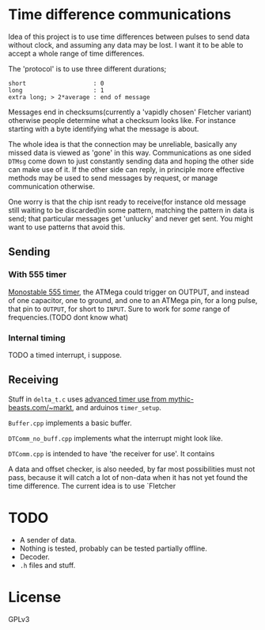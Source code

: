 
# Time difference communications
Idea of this project is to use time differences between pulses to send data
without clock, and assuming any data may be lost. I want it to be able to accept
a whole range of time differences.

The 'protocol' is to use three different durations;

    short                   : 0
    long                    : 1
    extra long; > 2*average : end of message
    
Messages end in checksums(currently a 'vapidly chosen' Fletcher variant) 
otherwise people determine what a checksum looks like. For instance starting
with a byte identifying what the message is about. 

The whole idea is that the connection may be unreliable, basically any missed
data is viewed as 'gone' in this way. Communications as one sided `DTMsg` come
down to just constantly sending data and hoping the other side can make use of 
it. If the other side can reply, in principle more effective methods may be 
used to send messages by request, or manage communication otherwise.

One worry is that the chip isnt ready to receive(for instance old message still
waiting to be discarded)in some pattern, matching the pattern in data is send;
that particular messages get 'unlucky' and never get sent. You might want to
use patterns that avoid this.

## Sending

### With 555 timer
[Monostable 555 timer](https://en.wikipedia.org/wiki/555_timer#Monostable), the
ATMega could trigger on OUTPUT, and instead of one capacitor, one to ground, and 
one to an ATMega pin, for a long pulse, that pin to `OUTPUT`, for short to
`INPUT`. Sure to work for *some* range of frequencies.(TODO dont know what)

### Internal timing
TODO a timed interrupt, i suppose.

## Receiving
Stuff in `delta_t.c` uses
[advanced timer use from mythic-beasts.com/~markt](http://www.mythic-beasts.com/~markt/ATmega-timers.html), and arduinos `timer_setup`.

`Buffer.cpp` implements a basic buffer.

`DTComm_no_buff.cpp` implements what the interrupt might look like.

`DTComm.cpp` is intended to have 'the receiver for use'. It contains

A data and offset checker, is also needed, by far most possibilities must not
pass, because it will catch a lot of non-data when it has not yet found the time
difference. The current idea is to use `Fletcher

# TODO

* A sender of data.
* Nothing is tested, probably can be tested partially offline.
* Decoder.
* `.h` files and stuff.

# License

GPLv3
